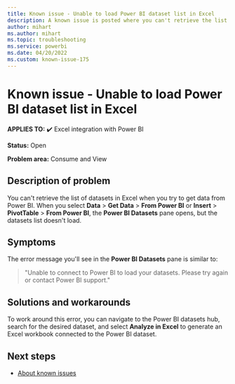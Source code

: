 ```yaml
---
title: Known issue - Unable to load Power BI dataset list in Excel
description: A known issue is posted where you can't retrieve the list of datasets in Excel when you try to get data from Power BI.
author: mihart
ms.author: mihart
ms.topic: troubleshooting  
ms.service: powerbi
ms.date: 04/20/2022
ms.custom: known-issue-175
---
```


# Known issue - Unable to load Power BI dataset list in Excel

**APPLIES TO:** ✔️ Excel integration with Power BI

**Status:** Open

**Problem area:** Consume and View

## Description of problem

You can't retrieve the list of datasets in Excel when you try to get data from Power BI.  When you select **Data** > **Get Data** > **From Power BI** or **Insert** > **PivotTable** > **From Power BI**, the **Power BI Datasets** pane opens, but the datasets list doesn't load.

## Symptoms

The error message you'll see in the **Power BI Datasets** pane is similar to:
> "Unable to connect to Power BI to load your datasets. Please try again or contact Power BI support."

## Solutions and workarounds

To work around this error, you can navigate to the Power BI datasets hub, search for the desired dataset, and select **Analyze in Excel** to generate an Excel workbook connected to the Power BI dataset.

## Next steps

- [About known issues](power-bi-known-issues.md)
